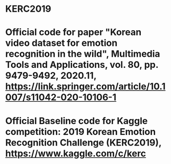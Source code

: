 # KERC2019
# Official code for paper "Korean video dataset for emotion recognition in the wild", Multimedia Tools and Applications, vol. 80, pp. 9479-9492, 2020.11, https://link.springer.com/article/10.1007/s11042-020-10106-1
# Official Baseline code for Kaggle competition: 2019 Korean Emotion Recognition Challenge (KERC2019), https://www.kaggle.com/c/kerc
